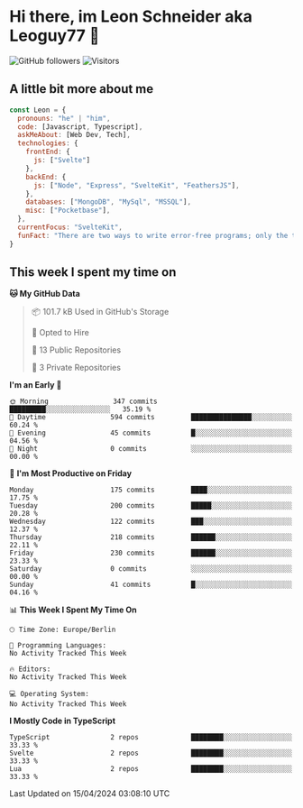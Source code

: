 # Hi there, im Leon Schneider aka Leoguy77 👋

![GitHub followers](https://img.shields.io/github/followers/leoguy77.svg?style=social&label=Followers) ![Visitors](https://visitor-badge.glitch.me/badge?page_id=leoguy77.leoguy77)

## A little bit more about me

```javascript
const Leon = {
  pronouns: "he" | "him",
  code: [Javascript, Typescript],
  askMeAbout: [Web Dev, Tech],
  technologies: {
    frontEnd: {
      js: ["Svelte"]
    },
    backEnd: {
      js: ["Node", "Express", "SvelteKit", "FeathersJS"],
    },
    databases: ["MongoDB", "MySql", "MSSQL"],
    misc: ["Pocketbase"],
  },
  currentFocus: "SvelteKit",
  funFact: "There are two ways to write error-free programs; only the third one works"
}
```

## This week I spent my time on

<!--START_SECTION:waka-->
**🐱 My GitHub Data** 

> 📦 101.7 kB Used in GitHub's Storage 
 > 
> 💼 Opted to Hire
 > 
> 📜 13 Public Repositories 
 > 
> 🔑 3 Private Repositories 
 > 
**I'm an Early 🐤** 

```text
🌞 Morning                347 commits         █████████░░░░░░░░░░░░░░░░   35.19 % 
🌆 Daytime                594 commits         ███████████████░░░░░░░░░░   60.24 % 
🌃 Evening                45 commits          █░░░░░░░░░░░░░░░░░░░░░░░░   04.56 % 
🌙 Night                  0 commits           ░░░░░░░░░░░░░░░░░░░░░░░░░   00.00 % 
```
📅 **I'm Most Productive on Friday** 

```text
Monday                   175 commits         ████░░░░░░░░░░░░░░░░░░░░░   17.75 % 
Tuesday                  200 commits         █████░░░░░░░░░░░░░░░░░░░░   20.28 % 
Wednesday                122 commits         ███░░░░░░░░░░░░░░░░░░░░░░   12.37 % 
Thursday                 218 commits         ██████░░░░░░░░░░░░░░░░░░░   22.11 % 
Friday                   230 commits         ██████░░░░░░░░░░░░░░░░░░░   23.33 % 
Saturday                 0 commits           ░░░░░░░░░░░░░░░░░░░░░░░░░   00.00 % 
Sunday                   41 commits          █░░░░░░░░░░░░░░░░░░░░░░░░   04.16 % 
```


📊 **This Week I Spent My Time On** 

```text
🕑︎ Time Zone: Europe/Berlin

💬 Programming Languages: 
No Activity Tracked This Week

🔥 Editors: 
No Activity Tracked This Week

💻 Operating System: 
No Activity Tracked This Week
```

**I Mostly Code in TypeScript** 

```text
TypeScript               2 repos             ████████░░░░░░░░░░░░░░░░░   33.33 % 
Svelte                   2 repos             ████████░░░░░░░░░░░░░░░░░   33.33 % 
Lua                      2 repos             ████████░░░░░░░░░░░░░░░░░   33.33 % 
```




 Last Updated on 15/04/2024 03:08:10 UTC
<!--END_SECTION:waka-->
